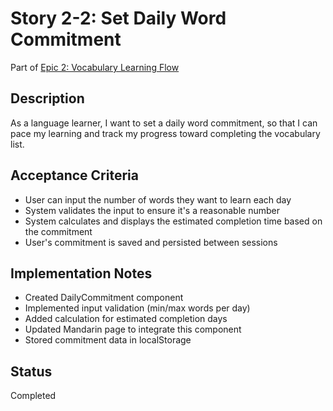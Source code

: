 # Story 2-2: Set Daily Word Commitment

Part of [Epic 2: Vocabulary Learning Flow](../epic-2-vocabulary-learning-flow.md)

## Description

As a language learner, I want to set a daily word commitment, so that I can pace my learning and track my progress toward completing the vocabulary list.

## Acceptance Criteria

- User can input the number of words they want to learn each day
- System validates the input to ensure it's a reasonable number
- System calculates and displays the estimated completion time based on the commitment
- User's commitment is saved and persisted between sessions

## Implementation Notes

- Created DailyCommitment component
- Implemented input validation (min/max words per day)
- Added calculation for estimated completion days
- Updated Mandarin page to integrate this component
- Stored commitment data in localStorage

## Status

Completed
